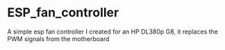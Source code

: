 # ESP_fan_controller
A simple esp fan controller I created for an HP DL380p G8, it replaces the PWM signals from the motherboard
